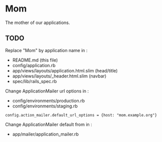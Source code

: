 # Mom

The mother of our applications.

## TODO

Replace "Mom" by application name in :

- README.md (this file)
- config/application.rb
- app/views/layouts/application.html.slim (head/title)
- app/views/layouts/_header.html.slim (navbar)
- spec/lib/rails_spec.rb

Change ApplicationMailer url options in :

- config/environments/production.rb
- config/environments/staging.rb

`config.action_mailer.default_url_options = {host: "mom.example.org"}`

Change ApplicationMailer default from in :

- app/mailer/application_mailer.rb
